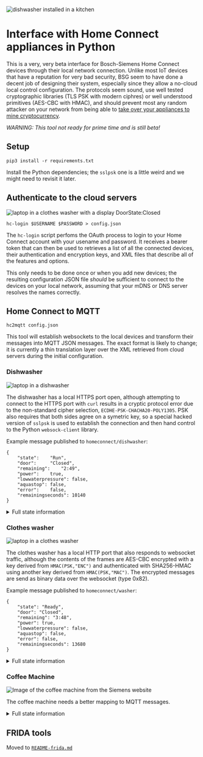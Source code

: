 ![dishwasher installed in a kitchen](images/kitchen.jpg)

# Interface with Home Connect appliances in Python

This is a very, very beta interface for Bosch-Siemens Home Connect
devices through their local network connection.  Unlike most
IoT devices that have a reputation for very bad security, BSG seem to have
done a decent job of designing their system, especially since
they allow a no-cloud local control configuration.  The protocols
seem sound, use well tested cryptographic libraries (TLS PSK with
modern ciphres) or well understood primitives (AES-CBC with HMAC),
and should prevent most any random attacker on your network from being able to
[take over your appliances to mine cryptocurrency](http://www.antipope.org/charlie/blog-static/2013/12/trust-me.html).

*WARNING: This tool not ready for prime time and is still beta!*

## Setup

```
pip3 install -r requirements.txt
```

Install the Python dependencies; the `sslpsk` one is a little weird
and we might need to revisit it later.


## Authenticate to the cloud servers

![laptop in a clothes washer with a display DoorState:Closed](images/doorclose.jpg)

```
hc-login $USERNAME $PASSWORD > config.json
```

The `hc-login` script perfoms the OAuth process to login to your
Home Connect account with your usename and password.  It
receives a bearer token that can then be used to retrieves
a list of all the connected devices, their authentication
and encryption keys, and XML files that describe all of the
features and options.

This only needs to be done once or when you add new devices;
the resulting configuration JSON file *should* be sufficient to
connect to the devices on your local network, assuming that
your mDNS or DNS server resolves the names correctly.


## Home Connect to MQTT

```
hc2mqtt config.json
```

This tool will establish websockets to the local devices and
transform their messages into MQTT JSON messages.  The exact
format is likely to change; it is currently a thin translation
layer over the XML retrieved from cloud servers during the
initial configuration.

### Dishwasher

![laptop in a dishwasher](images/dishwasher.jpg)

The dishwasher has a local HTTPS port open, although attempting to connect to
the HTTPS port with `curl` results in a cryptic protocol error
due to the non-standard cipher selection, `ECDHE-PSK-CHACHA20-POLY1305`.
PSK also requires that both sides agree on a symetric key,
so a special hacked version of `sslpsk` is used to establish the
connection and then hand control to the Python `websock-client`
library.

Example message published to `homeconnect/dishwasher`:

```
{
	"state":	"Run",
	"door":		"Closed",
	"remaining":	"2:49",
	"power":	true,
	"lowwaterpressure": false,
	"aquastop":	false,
	"error":	false,
	"remainingseconds": 10140
}
```

<details>
<summary>Full state information</summary>

```
{
	'AllowBackendConnection': False,
	'BackendConnected': False,
	'RemoteControlLevel': 'ManualRemoteStart',
	'SoftwareUpdateAvailable': 'Off',
	'ConfirmPermanentRemoteStart': 'Off',
	'ActiveProgram': 0,
	'SelectedProgram': 8192,
	'RemoteControlStartAllowed': False,
	'520': '2022-02-21T16:48:54',
	'RemoteControlActive': True,
	'AquaStopOccured': 'Off',
	'DoorState': 'Open',
	'PowerState': 'Off',
	'ProgramFinished': 'Off',
	'ProgramProgress': 100,
	'LowWaterPressure': 'Off',
	'RemainingProgramTime': 0,
	'ProgramAborted': 'Off',
	'547': False,
	'RemainingProgramTimeIsEstimated': True,
	'OperationState': 'Inactive',
	'StartInRelative': 0,
	'EnergyForecast': 82,
	'WaterForecast': 70,
	'ConnectLocalWiFi': 'Off',
	'SoftwareUpdateTransactionID': 0,
	'SoftwareDownloadAvailable': 'Off',
	'SoftwareUpdateSuccessful': 'Off',
	'ProgramPhase': 'Drying',
	'SilenceOnDemandRemainingTime': 0,
	'EcoDryActive': False,
	'RinseAid': 'R04',
	'SensitivityTurbidity': 'Standard',
	'ExtraDry': False,
	'HotWater': 'ColdWater',
	'TimeLight': 'On',
	'EcoAsDefault': 'LastProgram',
	'SoundLevelSignal': 'Off',
	'SoundLevelKey': 'Medium',
	'WaterHardness': 'H04',
	'DryingAssistantAllPrograms': 'AllPrograms',
	'SilenceOnDemandDefaultTime': 1800,
	'SpeedOnDemand': False,
	'InternalError': 'Off',
	'CheckFilterSystem': 'Off',
	'DrainingNotPossible': 'Off',
	'DrainPumpBlocked': 'Off',
	'WaterheaterCalcified': 'Off',
	'LowVoltage': 'Off',
	'SaltLack': 'Off',
	'RinseAidLack': 'Off',
	'SaltNearlyEmpty': 'Off',
	'RinseAidNearlyEmpty': 'Off',
	'MachineCareReminder': 'Off',
	'5121': False,
	'HalfLoad': False,
	'IntensivZone': False,
	'VarioSpeedPlus': False,
	'5131': False,
	'5134': True,
	'SilenceOnDemand': False
}
```
</details>


### Clothes washer

![laptop in a clothes washer](images/clotheswasher.jpg)

The clothes washer has a local HTTP port that also responds to websocket
traffic, although the contents of the frames are AES-CBC encrypted with a key
derived from `HMAC(PSK,"ENC")` and authenticated with SHA256-HMAC using another
key derived from `HMAC(PSK,"MAC")`.  The encrypted messages are send as
binary data over the websocket (type 0x82).

Example message published to `homeconnect/washer`:

```
{
	"state": "Ready",
	"door": "Closed",
	"remaining": "3:48",
	"power": true,
	"lowwaterpressure": false,
	"aquastop": false,
	"error": false,
	"remainingseconds": 13680
}
```

<details>
<summary>Full state information</summary>

```
{
	'BackendConnected': False,
	'CustomerEnergyManagerPaired': False,
	'CustomerServiceConnectionAllowed': False,
	'DoorState': 'Open',
	'FlexStart': 'Disabled',
	'LocalControlActive': False,
	'OperationState': 'Ready',
	'RemoteControlActive': True,
	'RemoteControlStartAllowed': False,
	'WiFiSignalStrength': -50,
	'LoadInformation': 0,
	'AquaStopOccured': 'Off',
	'CustomerServiceRequest': 'Off',
	'LowWaterPressure': 'Off',
	'ProgramFinished': 'Off',
	'SoftwareUpdateAvailable': 'Off',
	'WaterLevelTooHigh': 'Off',
	'DoorNotLockable': 'Off',
	'DoorNotUnlockable': 'Off',
	'DoorOpen': 'Off',
	'FatalErrorOccured': 'Off',
	'FoamDetection': 'Off',
	'DrumCleanReminder': 'Off',
	'PumpError': 'Off',
	'ReleaseRinseHoldPending': 'Off',
	'EnergyForecast': 20,
	'EstimatedTotalProgramTime': 13680,
	'FinishInRelative': 13680,
	'FlexFinishInRelative': 0,
	'ProgramProgress': 0,
	'RemainingProgramTime': 13680,
	'RemainingProgramTimeIsEstimated': True,
	'WaterForecast': 40,
	'LoadRecommendation': 10000,
	'ProcessPhase': 4,
	'ReferToProgram': 0,
	'LessIroning': False,
	'Prewash': False,
	'RinseHold': False,
	'RinsePlus': 0,
	'SilentWash': False,
	'Soak': False,
	'SpeedPerfect': False,
	'SpinSpeed': 160,
	'Stains': 0,
	'Temperature': 254,
	'WaterPlus': False,
	'AllowBackendConnection': False,
	'AllowEnergyManagement': False,
	'AllowFlexStart': False,
	'ChildLock': False,
	'Language': 'En',
	'PowerState': 'On',
	'EndSignalVolume': 'Medium',
	'KeySignalVolume': 'Loud',
	'EnableDrumCleanReminder': True,
	'ActiveProgram': 0,
	'SelectedProgram': 28718
}
```
</details>


### Coffee Machine

![Image of the coffee machine from the Siemens website](images/coffee.jpg)

The coffee machine needs a better mapping to MQTT messages.

<details>
<summary>Full state information</summary>

```
{
	'LastSelectedBeverage': 8217,
	'LocalControlActive': False,
	'PowerSupplyError': 'Off',
	'DripTrayNotInserted': 'Off',
	'DripTrayFull': 'Off',
	'WaterFilterShouldBeChanged': 'Off',
	'WaterTankEmpty': 'Off',
	'WaterTankNearlyEmpty': 'Off',
	'BrewingUnitIsMissing': 'Off',
	'SelectedProgram': 0,
	'MacchiatoPause': '5Sec',
	'ActiveProgram': 0,
	'BeverageCountdownWaterfilter': 48,
	'BeverageCountdownCalcNClean': 153,
	'RemoteControlStartAllowed': True,
	'EmptyDripTray': 'Off',
	'BeverageCountdownDescaling': 153,
	'EmptyDripTrayRemoveContainer': 'Off',
	'BeverageCounterRistrettoEspresso': 177,
	'AllowBackendConnection': True,
	'BeverageCounterHotWater': 37351,
	'RemindForMilkAfter': 'Off',
	'BeverageCounterFrothyMilk': 22,
	'BeverageCounterCoffeeAndMilk': 1077,
	'CustomerServiceRequest': 'Off',
	'4645': 0,
	'CoffeeMilkOrder': 'FirstCoffee',
	'BackendConnected': True,
	'BeverageCounterCoffee': 21,
	'Enjoy': 'Off',
	'UserMode': 'Barista',
	'PlaceEmptyGlassUnderOutlet': 'Off',
	'WaterTankNotInserted': 'Off',
	'PlaylistRunning': False,
	'BeverageCounterPowderCoffee': 9,
	'DemoModeActive': False,
	'CleanBrewingUnit': 'Off',
	'WaterHardness': 'Medium',
	'CloseDoor': 'Off',
	'EmptyMilkTank': 'Off',
	'SpecialRinsing': 'Off',
	'AllowConsumerInsights': False,
	'SwitchOffAfter': '01Hours15Minutes',
	'4681': 0,
	'LastSelectedCoffeeWorldBeverage': 20514,
	'BrightnessDisplay': 7,
	'CleanMilkTank': 'Off',
	'NotEnoughWaterForThisKindOfBeverage': 'Off',
	'ChildLock': False,
	'4666': 0,
	'Language': 'De',
	'MilkContainerConnected': 'Off',
	'SoftwareUpdateAvailable': 'Off',
	'LeaveProfilesAutomatically': True,
	'RemoveWaterFilter': 'Off',
	'OperationState': 'Inactive',
	'BeverageCounterHotMilk': 9,
	'4362': 0,
	'MilkTubeRemoved': 'Off',
	'DeviceIsToCold4C': 'Off',
	'SystemHasRunDry': 'Off',
	'DeviceShouldBeDescaled': 'Off',
	'PowerState': 'Standby',
	'DeviceShouldBeCleaned': 'Off',
	'DeviceShouldBeCalcNCleaned': 'Off',
	'BeanContainerEmpty': 'Off',
	'MilkStillOK': 'Off',
	'CoffeeOutletMissing': 'Off',
	'MilkReminder': 'Off',
	'RefillEmptyWaterTank': 'Off',
	'RefillEmptyBeanContainer': 'Off',
	'UnderOverVoltage': 'Off',
	'NotEnoughPomaceCapacityForThisKindOfBeverage': 'Off',
	'AdjustGrindSetting': 'Off',
	'InsertWaterFilter': 'Off',
	'FillDescaler': 'Off',
	'CleanFillWaterTank': 'Off',
	'PlaceContainerUnderOutlet': 'Off',
	'SwitchOffPower30sekBackOn': 'Off',
	'ThrowCleaningDiscInTheDrawer': 'Off',
	'RemoveMilkContainer': 'Off',
	'RemoveContainerUnderOutlet': 'Off',
	'MilkContainerRemoved': 'Off',
	'ServiceProgramFinished': 'Off',
	'DeviceDescalingOverdue': 'Off',
	'DeviceDescalingBlockage': 'Off',
	'CustomerServiceConnectionAllowed': False,
	'BeverageCountdownCleaning': 38,
	'ProcessPhase': 'None'
}
```
</details>


## FRIDA tools

Moved to [`README-frida.md`](README-frida.md)
